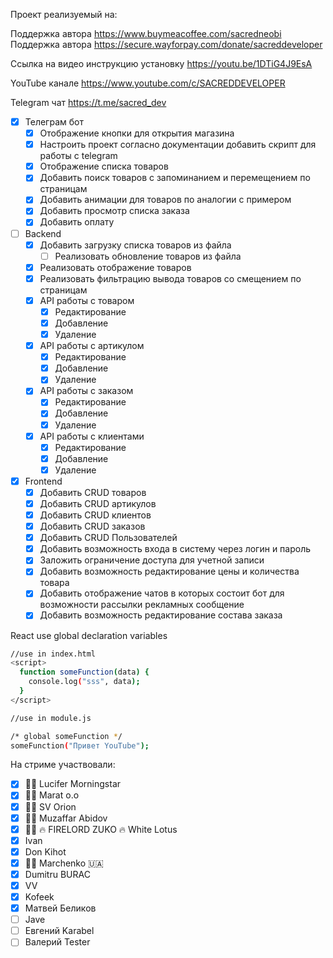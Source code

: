Проект реализуемый на:

Поддержка автора https://www.buymeacoffee.com/sacredneobi
Поддержка автора https://secure.wayforpay.com/donate/sacreddeveloper

Ссылка на видео инструкцию установку https://youtu.be/1DTiG4J9EsA

YouTube канале https://www.youtube.com/c/SACREDDEVELOPER

Telegram чат https://t.me/sacred_dev

- [x] Телеграм бот
  - [x] Отображение кнопки для открытия магазина
  - [x] Настроить проект согласно документации добавить скрипт для работы с telegram
  - [x] Отображение списка товаров
  - [x] Добавить поиск товаров с запоминанием и перемещением по страницам
  - [x] Добавить анимации для товаров по аналогии с примером
  - [x] Добавить просмотр списка заказа
  - [x] Добавить оплату
- [ ] Backend
  - [x] Добавить загрузку списка товаров из файла
    - [ ] Реализовать обновление товаров из файла
  - [x] Реализовать отображение товаров
  - [x] Реализовать фильтрацию вывода товаров со смещением по страницам
  - [x] API работы с товаром
    - [x] Редактирование
    - [x] Добавление
    - [x] Удаление
  - [x] API работы с артикулом
    - [x] Редактирование
    - [x] Добавление
    - [x] Удаление
  - [x] API работы с заказом
    - [x] Редактирование
    - [x] Добавление
    - [x] Удаление
  - [x] API работы с клиентами
    - [x] Редактирование
    - [x] Добавление
    - [x] Удаление
- [x] Frontend
  - [x] Добавить CRUD товаров
  - [x] Добавить CRUD артикулов
  - [x] Добавить CRUD клиентов
  - [x] Добавить CRUD заказов
  - [x] Добавить CRUD Пользователей
  - [x] Добавить возможность входа в систему через логин и пароль
  - [x] Заложить ограничение доступа для учетной записи
  - [x] Добавить возможность редактирование цены и количества товара
  - [x] Добавить отображение чатов в которых состоит бот для возможности рассылки рекламных сообщение
  - [x] Добавить возможность редактирование состава заказа

React use global declaration variables

```sh
//use in index.html
<script>
  function someFunction(data) {
    console.log("sss", data);
  }
</script>

//use in module.js

/* global someFunction */
someFunction("Привет YouTube");
```

На стриме участвовали:

- [x] 🍒🍒 Lucifer Morningstar
- [x] 🍎🍎 Marat o.o
- [x] 🍻🍻 SV Orion
- [x] 🍊🍊 Muzaffar Abidov
- [x] 🍌🍌 🔥 FIRELORD ZUKO 🔥 White Lotus
- [x] Ivan
- [x] Don Kihot
- [x] 🥠🥠 Marchenko 🇺🇦
- [x] Dumitru BURAC
- [x] VV
- [x] Kofeek
- [x] Матвей Беликов
- [ ] Jave
- [ ] Евгений Karabel
- [ ] Валерий Tester
